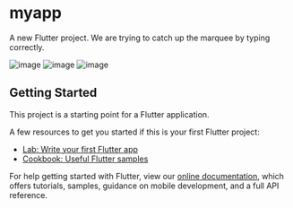 # myapp

A new Flutter project. We are trying to catch up the marquee by typing correctly.

![image](https://user-images.githubusercontent.com/37874147/92042249-7c96a400-ed82-11ea-8ada-ed521db96913.png)
![image](https://user-images.githubusercontent.com/37874147/92042267-84eedf00-ed82-11ea-9fb0-3f2a47e9670d.png)
![image](https://user-images.githubusercontent.com/37874147/92042282-8c15ed00-ed82-11ea-9ff5-ab70c8d01180.png)



## Getting Started

This project is a starting point for a Flutter application.

A few resources to get you started if this is your first Flutter project:

- [Lab: Write your first Flutter app](https://flutter.dev/docs/get-started/codelab)
- [Cookbook: Useful Flutter samples](https://flutter.dev/docs/cookbook)

For help getting started with Flutter, view our
[online documentation](https://flutter.dev/docs), which offers tutorials,
samples, guidance on mobile development, and a full API reference.
